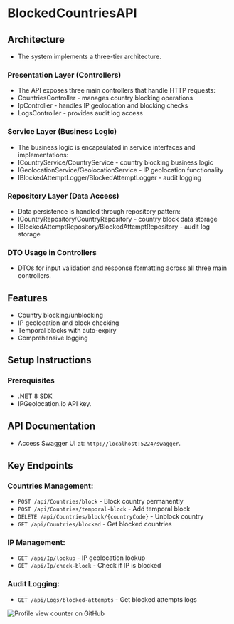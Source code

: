 # BlockedCountriesAPI

## Architecture
- The system implements a three-tier architecture.
 ### Presentation Layer (Controllers)
 - The API exposes three main controllers that handle HTTP requests:
 - CountriesController - manages country blocking operations
 - IpController - handles IP geolocation and blocking checks
 - LogsController - provides audit log access
 
 ### Service Layer (Business Logic)
 - The business logic is encapsulated in service interfaces and implementations:
 - ICountryService/CountryService - country blocking business logic
 - IGeolocationService/GeolocationService - IP geolocation functionality
 - IBlockedAttemptLogger/BlockedAttemptLogger - audit logging
 ### Repository Layer (Data Access)
 - Data persistence is handled through repository pattern:
 - ICountryRepository/CountryRepository - country block data storage
 - IBlockedAttemptRepository/BlockedAttemptRepository - audit log storage
 
  ### DTO Usage in Controllers
 - DTOs for input validation and response formatting across all three main controllers.

## Features
 - Country blocking/unblocking
 - IP geolocation and block checking
 - Temporal blocks with auto-expiry
 - Comprehensive logging

 ## Setup Instructions
### Prerequisites
 - .NET 8 SDK
 - IPGeolocation.io API key.

 ## API Documentation
 - Access Swagger UI at: `http://localhost:5224/swagger`.

 ## Key Endpoints
### Countries Management:

 - `POST /api/Countries/block` - Block country permanently
 - `POST /api/Countries/temporal-block` - Add temporal block 
 - `DELETE /api/Countries/block/{countryCode}` - Unblock country 
 - `GET /api/Countries/blocked` - Get blocked countries 
### IP Management:

 - `GET /api/Ip/lookup` - IP geolocation lookup 
 - `GET /api/Ip/check-block` - Check if IP is blocked 
### Audit Logging:

 - `GET /api/Logs/blocked-attempts` - Get blocked attempts logs 



 ![Profile view counter on GitHub](https://komarev.com/ghpvc/?username=AhmedDesouki)

